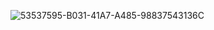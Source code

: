 ![53537595-B031-41A7-A485-98837543136C](https://github.com/user-attachments/assets/d108f9a3-f518-4f80-8f3d-4306a1f1b8b4)
